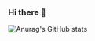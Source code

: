 ### Hi there 👋

![Anurag's GitHub stats](https://github-readme-stats.vercel.app/api?username=anuraghazra&show_icons=true&theme=highcontrast)
